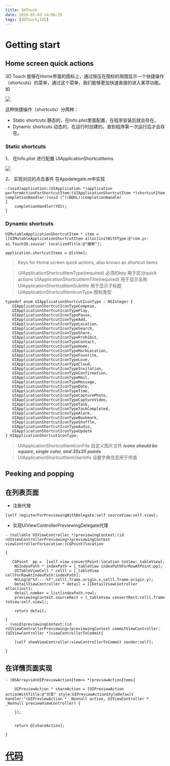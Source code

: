 ```yaml
---
title: 3dTouch
date: 2016-05-03 14:06:29
tags: [3DTouch,IOS]
---
```


# Getting start

## Home screen quick actions
3D Touch 能够在Home界面的图标上，通过按压在图标的周围显示一个快捷操作（shortcuts）的菜单，通过这个菜单，我们能够更加快速直接的进入某项功能。
如

![](https://developer.apple.com/library/ios/documentation/UserExperience/Conceptual/Adopting3DTouchOniPhone/Art/maps_directions_home_2x.png)

这种快捷操作（shortcuts）分两种：

* Static shortcuts 静态的，在Info.plist里面配置，在程序安装后就会存在。
* Dynamic shortcuts 动态的，在运行时创建的，直到程序第一次运行后才会存在。


### Static shortcuts


1、 在Info.plist 进行配置 UIApplicationShortcutItems

![](https://developer.apple.com/library/ios/documentation/General/Reference/InfoPlistKeyReference/Art/UIApplicationShortcutItems_plist_editor_2x.png)


2、 实现对应的点击事件
在Appdelegate.m中实现
 
```
-(void)application:(UIApplication *)application performActionForShortcutItem:(UIApplicationShortcutItem *)shortcutItem completionHandler:(void (^)(BOOL))completionHandler
{
    completionHandler(YES);
}
```
### Dynamic shortcuts

```
UIMutableApplicationShortcutItem * itme = [[UIMutableApplicationShortcutItem alloc]initWithType:@"com.yc-ai.Touch3D.sousuo" localizedTitle:@"搜索"];
        
application.shortcutItems = @[itme];

```
>Keys for Home screen quick actions, also known as shortcut items

>UIApplicationShortcutItemType(required)  必须的key 用于区分quick actions
>UIApplicationShortcutItemTitle(required) 用于显示名称
>UIApplicationShortcutItemSubtitle        用于显示子标题
>UIApplicationShortcutItemIconType        图标类型

```
typedef enum UIApplicationShortcutIconType : NSInteger {
   UIApplicationShortcutIconTypeCompose,
   UIApplicationShortcutIconTypePlay,
   UIApplicationShortcutIconTypePause,
   UIApplicationShortcutIconTypeAdd,
   UIApplicationShortcutIconTypeLocation,
   UIApplicationShortcutIconTypeSearch,
   UIApplicationShortcutIconTypeShare,
   UIApplicationShortcutIconTypeProhibit,
   UIApplicationShortcutIconTypeContact,
   UIApplicationShortcutIconTypeHome,
   UIApplicationShortcutIconTypeMarkLocation,
   UIApplicationShortcutIconTypeFavorite,
   UIApplicationShortcutIconTypeLove,
   UIApplicationShortcutIconTypeCloud,
   UIApplicationShortcutIconTypeInvitation,
   UIApplicationShortcutIconTypeConfirmation,
   UIApplicationShortcutIconTypeMail,
   UIApplicationShortcutIconTypeMessage,
   UIApplicationShortcutIconTypeDate,
   UIApplicationShortcutIconTypeTime,
   UIApplicationShortcutIconTypeCapturePhoto,
   UIApplicationShortcutIconTypeCaptureVideo,
   UIApplicationShortcutIconTypeTask,
   UIApplicationShortcutIconTypeTaskCompleted,
   UIApplicationShortcutIconTypeAlarm,
   UIApplicationShortcutIconTypeBookmark,
   UIApplicationShortcutIconTypeShuffle,
   UIApplicationShortcutIconTypeAudio,
   UIApplicationShortcutIconTypeUpdate 
} UIApplicationShortcutIconType;

```
>UIApplicationShortcutItemIconFile 自定义图片文件 ***icons should be square, single color, and 35x35 points*** 
>UIApplicationShortcutItemUserInfo 设置字典信息用于传值


## Peeking and popping

## 在列表页面

* 注册代理

```
[self registerForPreviewingWithDelegate:self sourceView:self.view];
```

* 实现UIViewControllerPreviewingDelegate代理

```
- (nullable UIViewController *)previewingContext:(id <UIViewControllerPreviewing>)previewingContext viewControllerForLocation:(CGPoint)location

{
    
   CGPoint  pp =  [self.view convertPoint:location toView:_tableView];
    NSIndexPath * indexPath = [_tableView indexPathForRowAtPoint:pp];
    UITableViewCell * celll = [_tableView cellForRowAtIndexPath:indexPath];
    NSLog(@"%f----%f",celll.frame.origin.x,celll.frame.origin.y);
    DetailViewController * detail = [[DetailViewController alloc]init];
    detail.number =_list[indexPath.row];
    previewingContext.sourceRect = [_tableView convertRect:celll.frame toView:self.view];;
    
    return detail;
    
}
- (void)previewingContext:(id <UIViewControllerPreviewing>)previewingContext commitViewController:(UIViewController *)viewControllerToCommit{

    [self showViewController:viewControllerToCommit sender:self];
    
}
```

## 在详情页面实现

```
- (NSArray<id<UIPreviewActionItem>> *)previewActionItems{
    
    UIPreviewAction * shareAction = [UIPreviewAction actionWithTitle:@"分享" style:UIPreviewActionStyleDefault handler:^(UIPreviewAction * _Nonnull action, UIViewController * _Nonnull previewViewController) {
        
    }];
    
    
    return @[shareAction];

}
```

# [代码](https://github.com/wpfcool/3DTouch.git)

